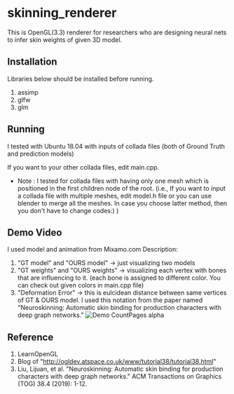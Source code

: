 # skinning_renderer
This is OpenGL(3.3) renderer for researchers who are designing neural nets to infer skin weights of given 3D model.

## Installation
Libraries below should be installed before running.
  1. assimp
  2. glfw
  3. glm
  
## Running
I tested with Ubuntu 18.04 with inputs of collada files (both of Ground Truth and prediction models)

If you want to your other collada files, edit main.cpp.

* Note : I tested for collada files with having only one mesh which is positioned in the first children node of the root. (i.e., If you want to input a collada file with multiple meshes, edit model.h file or you can use blender to merge all the meshes. In case you choose latter method, then you don't have to change codes:) )   

## Demo Video
I used model and animation from Mixamo.com
Description:
  1. "GT model" and "OURS model" &#8594; just visualizing two models
  2. "GT weights" and "OURS weights" &#8594; visualizing each vertex with bones that are influencing to it. (each bone is assigned to different color. You can check out given colors in main.cpp file)
  3. "Deformation Error" &#8594; this is eulcidean distance between same vertices of GT & OURS model. I used this notation from the paper named "Neuroskinning: Automatic skin binding for production characters with deep graph networks."
![Demo CountPages alpha](https://github.com/jinseokbae/skinning_renderer/blob/master/demo_mouse.gif)

## Reference
  1. LearnOpenGL 
  2. Blog of "http://ogldev.atspace.co.uk/www/tutorial38/tutorial38.html"
  3. Liu, Lijuan, et al. "Neuroskinning: Automatic skin binding for production characters with deep graph networks." ACM Transactions on Graphics (TOG) 38.4 (2019): 1-12.
